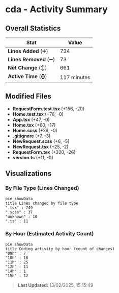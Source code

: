 # cda - Activity Summary 

## Overall Statistics

| Stat                   | Value                                                             |
| ---------------------- | ----------------------------------------------------------------- |
| **Lines Added** (➕)   | 734                                          |
| **Lines Removed** (➖) | 73                                        |
| **Net Change** (↕)    | 661                |
| **Active Time** (⌚)   | 117 minutes |


## Modified Files
- **RequestForm.test.tsx** (+156, -20)
- **Home.test.tsx** (+76, -0)
- **App.tsx** (+47, -0)
- **Home.tsx** (+60, -17)
- **Home.scss** (+26, -0)
- **.gitignore** (+7, -3)
- **NewRequest.scss** (+6, -5)
- **NewRequest.tsx** (+25, -2)
- **RequestForm.tsx** (+320, -26)
- **version.ts** (+11, -0)

## Visualizations

### By File Type (Lines Changed)

```mermaid
pie showData
title Lines changed by file type
".tsx" : 749
".scss" : 37
"unknown" : 10
".ts" : 11
```

### By Hour (Estimated Activity Count)

```mermaid
pie showData
title Coding activity by hour (count of changes)
"09h" : 7
"10h" : 16
"11h" : 25
"12h" : 11
"14h" : 1
"15h" : 12
```


> **Last Updated:** 13/02/2025, 15:15:49